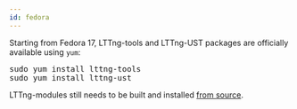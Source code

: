 ```yaml
---
id: fedora
---
```


Starting from Fedora 17, LTTng-tools and LTTng-UST packages are officially
available using `yum`:

<pre class="term">
sudo yum install lttng-tools
sudo yum install lttng-ust
</pre>

LTTng-modules still needs to be built and installed
[from source](#doc-building-from-source).
